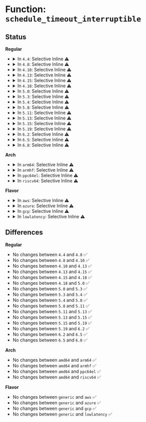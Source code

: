 # Function: <code>schedule_timeout_interruptible</code>

## Status
<b>Regular</b>
<ul>
<li>
<details>
<summary>In <code>4.4</code>: Selective Inline ⚠️</summary>

```c
long int schedule_timeout_interruptible(long int timeout);
```

**Collision:** Unique Global

**Inline:** Selective

**Transformation:** False

**Instances:**

```
In kernel/time/timer.c (ffffffff818235d0)
Location: kernel/time/timer.c:1548
Inline: True
Inline callers:
  - kernel/time/timer.c:msleep_interruptible
Direct callers:
  - kernel/signal.c:do_sigtimedwait
  - kernel/workqueue.c:worker_thread
  - kernel/hung_task.c:watchdog
  - kernel/hung_task.c:watchdog
  - mm/ksm.c:ksm_scan_thread
  - mm/huge_memory.c:khugepaged
  - fs/ext4/mmp.c:kmmpd
  - fs/ext4/mmp.c:ext4_multi_mount_protect
  - fs/ext4/mmp.c:ext4_multi_mount_protect
  - fs/ecryptfs/messaging.c:ecryptfs_wait_for_response
  - drivers/xen/xenbus/xenbus_probe_frontend.c:wait_loop
  - drivers/tty/hvc/hvc_console.c:khvcd
  - drivers/char/hw_random/core.c:rng_dev_read
  - drivers/usb/early/ehci-dbgp.c:kgdbdbgp_reader_thread
  - net/core/ethtool.c:dev_ethtool
  - net/core/ethtool.c:dev_ethtool
```
**Symbols:**

```
ffffffff818235d0-ffffffff818235f0: schedule_timeout_interruptible (STB_GLOBAL)
```
</details>
</li>
<li>
<details>
<summary>In <code>4.8</code>: Selective Inline ⚠️</summary>

```c
long int schedule_timeout_interruptible(long int timeout);
```

**Collision:** Unique Global

**Inline:** Selective

**Transformation:** False

**Instances:**

```
In kernel/time/timer.c (ffffffff810f3d43)
Location: kernel/time/timer.c:1764
Inline: True
Inline callers:
  - kernel/time/timer.c:msleep_interruptible
Direct callers:
  - kernel/workqueue.c:worker_thread
  - kernel/rcu/update.c:rcu_tasks_kthread
  - kernel/rcu/update.c:rcu_tasks_kthread
  - kernel/hung_task.c:watchdog
  - mm/ksm.c:ksm_scan_thread
  - mm/ksm.c:ksm_scan_thread
  - mm/khugepaged.c:khugepaged
  - fs/ext4/mmp.c:ext4_multi_mount_protect
  - fs/ext4/mmp.c:ext4_multi_mount_protect
  - fs/ext4/mmp.c:kmmpd
  - fs/ecryptfs/messaging.c:ecryptfs_wait_for_response
  - drivers/xen/xenbus/xenbus_probe_frontend.c:wait_loop
  - drivers/tty/hvc/hvc_console.c:khvcd
  - drivers/char/hw_random/core.c:rng_dev_read
  - drivers/usb/early/ehci-dbgp.c:kgdbdbgp_reader_thread
  - net/core/ethtool.c:dev_ethtool
  - net/core/ethtool.c:dev_ethtool
```
**Symbols:**

```
ffffffff8189e220-ffffffff8189e240: schedule_timeout_interruptible (STB_GLOBAL)
```
</details>
</li>
<li>
<details>
<summary>In <code>4.10</code>: Selective Inline ⚠️</summary>

```c
long int schedule_timeout_interruptible(long int timeout);
```

**Collision:** Unique Global

**Inline:** Selective

**Transformation:** False

**Instances:**

```
In kernel/time/timer.c (ffffffff810faef3)
Location: kernel/time/timer.c:1769
Inline: True
Inline callers:
  - kernel/time/timer.c:msleep_interruptible
Direct callers:
  - kernel/workqueue.c:worker_thread
  - kernel/rcu/update.c:rcu_tasks_kthread
  - kernel/rcu/update.c:rcu_tasks_kthread
  - kernel/hung_task.c:watchdog
  - mm/ksm.c:ksm_scan_thread
  - mm/ksm.c:ksm_scan_thread
  - mm/khugepaged.c:khugepaged
  - fs/ext4/mmp.c:ext4_multi_mount_protect
  - fs/ext4/mmp.c:ext4_multi_mount_protect
  - fs/ext4/mmp.c:kmmpd
  - fs/ecryptfs/messaging.c:ecryptfs_wait_for_response
  - drivers/xen/xenbus/xenbus_probe_frontend.c:wait_loop
  - drivers/tty/hvc/hvc_console.c:khvcd
  - drivers/char/hw_random/core.c:rng_dev_read
  - drivers/usb/early/ehci-dbgp.c:kgdbdbgp_reader_thread
  - net/core/ethtool.c:dev_ethtool
  - net/core/ethtool.c:dev_ethtool
```
**Symbols:**

```
ffffffff818d3080-ffffffff818d30a1: schedule_timeout_interruptible (STB_GLOBAL)
```
</details>
</li>
<li>
<details>
<summary>In <code>4.13</code>: Selective Inline ⚠️</summary>

```c
long int schedule_timeout_interruptible(long int timeout);
```

**Collision:** Unique Global

**Inline:** Selective

**Transformation:** False

**Instances:**

```
In kernel/time/timer.c (ffffffff810fdfa3)
Location: kernel/time/timer.c:1760
Inline: True
Inline callers:
  - kernel/time/timer.c:msleep_interruptible
Direct callers:
  - kernel/workqueue.c:worker_thread
  - kernel/rcu/update.c:rcu_tasks_kthread
  - kernel/rcu/update.c:rcu_tasks_kthread
  - kernel/hung_task.c:watchdog
  - mm/ksm.c:ksm_scan_thread
  - mm/ksm.c:ksm_scan_thread
  - mm/khugepaged.c:khugepaged
  - fs/ext4/mmp.c:ext4_multi_mount_protect
  - fs/ext4/mmp.c:ext4_multi_mount_protect
  - fs/ext4/mmp.c:kmmpd
  - fs/ecryptfs/messaging.c:ecryptfs_wait_for_response
  - drivers/xen/xenbus/xenbus_probe_frontend.c:wait_loop
  - drivers/tty/hvc/hvc_console.c:khvcd
  - drivers/char/hw_random/core.c:rng_dev_read
  - drivers/usb/early/ehci-dbgp.c:kgdbdbgp_reader_thread
  - net/core/ethtool.c:dev_ethtool
  - net/core/ethtool.c:dev_ethtool
```
**Symbols:**

```
ffffffff8190a1f0-ffffffff8190a211: schedule_timeout_interruptible (STB_GLOBAL)
```
</details>
</li>
<li>
<details>
<summary>In <code>4.15</code>: Selective Inline ⚠️</summary>

```c
long int schedule_timeout_interruptible(long int timeout);
```

**Collision:** Unique Global

**Inline:** Selective

**Transformation:** False

**Instances:**

```
In kernel/time/timer.c (ffffffff81108858)
Location: kernel/time/timer.c:1810
Inline: True
Inline callers:
  - kernel/time/timer.c:msleep_interruptible
Direct callers:
  - kernel/workqueue.c:worker_thread
  - kernel/rcu/update.c:rcu_tasks_kthread
  - kernel/rcu/update.c:rcu_tasks_kthread
  - kernel/hung_task.c:watchdog
  - mm/ksm.c:ksm_scan_thread
  - mm/ksm.c:ksm_scan_thread
  - mm/khugepaged.c:khugepaged
  - fs/ext4/mmp.c:ext4_multi_mount_protect
  - fs/ext4/mmp.c:ext4_multi_mount_protect
  - fs/ext4/mmp.c:kmmpd
  - fs/ecryptfs/messaging.c:ecryptfs_wait_for_response
  - drivers/xen/xenbus/xenbus_probe_frontend.c:wait_loop
  - drivers/tty/hvc/hvc_console.c:khvcd
  - drivers/char/hw_random/core.c:rng_dev_read
  - drivers/usb/early/ehci-dbgp.c:kgdbdbgp_reader_thread
  - net/core/ethtool.c:dev_ethtool
  - net/core/ethtool.c:dev_ethtool
```
**Symbols:**

```
ffffffff81994530-ffffffff81994551: schedule_timeout_interruptible (STB_GLOBAL)
```
</details>
</li>
<li>
<details>
<summary>In <code>4.18</code>: Selective Inline ⚠️</summary>

```c
long int schedule_timeout_interruptible(long int timeout);
```

**Collision:** Unique Global

**Inline:** Selective

**Transformation:** False

**Instances:**

```
In kernel/time/timer.c (ffffffff81113b41)
Location: kernel/time/timer.c:1821
Inline: True
Inline callers:
  - kernel/time/timer.c:msleep_interruptible
Direct callers:
  - kernel/workqueue.c:worker_thread
  - kernel/rcu/update.c:rcu_tasks_kthread
  - kernel/rcu/update.c:rcu_tasks_kthread
  - kernel/hung_task.c:watchdog
  - mm/ksm.c:ksm_scan_thread
  - mm/ksm.c:ksm_scan_thread
  - mm/khugepaged.c:khugepaged
  - fs/ext4/mmp.c:ext4_multi_mount_protect
  - fs/ext4/mmp.c:ext4_multi_mount_protect
  - fs/ext4/mmp.c:kmmpd
  - fs/ecryptfs/messaging.c:ecryptfs_wait_for_response
  - drivers/xen/xenbus/xenbus_probe_frontend.c:wait_loop
  - drivers/tty/hvc/hvc_console.c:khvcd
  - drivers/char/hw_random/core.c:rng_dev_read
  - drivers/usb/early/ehci-dbgp.c:kgdbdbgp_reader_thread
  - net/core/ethtool.c:dev_ethtool
  - net/core/ethtool.c:dev_ethtool
```
**Symbols:**

```
ffffffff819f0ac0-ffffffff819f0ae1: schedule_timeout_interruptible (STB_GLOBAL)
```
</details>
</li>
<li>
<details>
<summary>In <code>5.0</code>: Selective Inline ⚠️</summary>

```c
long int schedule_timeout_interruptible(long int timeout);
```

**Collision:** Unique Global

**Inline:** Selective

**Transformation:** False

**Instances:**

```
In kernel/time/timer.c (ffffffff811203a1)
Location: kernel/time/timer.c:1820
Inline: True
Inline callers:
  - kernel/time/timer.c:msleep_interruptible
Direct callers:
  - kernel/workqueue.c:worker_thread
  - kernel/rcu/update.c:rcu_tasks_kthread
  - kernel/rcu/update.c:rcu_tasks_kthread
  - kernel/hung_task.c:watchdog
  - mm/khugepaged.c:khugepaged
  - fs/ext4/mmp.c:ext4_multi_mount_protect
  - fs/ext4/mmp.c:ext4_multi_mount_protect
  - fs/ext4/mmp.c:kmmpd
  - fs/ecryptfs/messaging.c:ecryptfs_wait_for_response
  - drivers/xen/xenbus/xenbus_probe_frontend.c:wait_loop
  - drivers/tty/hvc/hvc_console.c:khvcd
  - drivers/char/hw_random/core.c:rng_dev_read
  - drivers/usb/early/ehci-dbgp.c:kgdbdbgp_reader_thread
  - drivers/usb/early/xhci-dbc.c:xdbc_scrub_function
  - net/core/ethtool.c:dev_ethtool
  - net/core/ethtool.c:dev_ethtool
```
**Symbols:**

```
ffffffff81a2be40-ffffffff81a2be61: schedule_timeout_interruptible (STB_GLOBAL)
```
</details>
</li>
<li>
<details>
<summary>In <code>5.3</code>: Selective Inline ⚠️</summary>

```c
long int schedule_timeout_interruptible(long int timeout);
```

**Collision:** Unique Global

**Inline:** Selective

**Transformation:** False

**Instances:**

```
In kernel/time/timer.c (ffffffff8112ac83)
Location: kernel/time/timer.c:1824
Inline: True
Inline callers:
  - kernel/time/timer.c:msleep_interruptible
Direct callers:
  - kernel/workqueue.c:worker_thread
  - kernel/rcu/update.c:rcu_tasks_kthread
  - kernel/rcu/update.c:rcu_tasks_kthread
  - kernel/rcu/tree.c:rcu_cpu_kthread
  - kernel/hung_task.c:watchdog
  - mm/khugepaged.c:khugepaged
  - fs/ext4/mmp.c:ext4_multi_mount_protect
  - fs/ext4/mmp.c:ext4_multi_mount_protect
  - fs/ext4/mmp.c:kmmpd
  - fs/ecryptfs/messaging.c:ecryptfs_wait_for_response
  - drivers/xen/xenbus/xenbus_probe_frontend.c:wait_loop
  - drivers/tty/hvc/hvc_console.c:khvcd
  - drivers/char/hw_random/core.c:rng_dev_read
  - drivers/usb/early/ehci-dbgp.c:kgdbdbgp_reader_thread
  - drivers/usb/early/xhci-dbc.c:xdbc_scrub_function
  - net/core/ethtool.c:dev_ethtool
  - net/core/ethtool.c:dev_ethtool
```
**Symbols:**

```
ffffffff81a9c000-ffffffff81a9c021: schedule_timeout_interruptible (STB_GLOBAL)
```
</details>
</li>
<li>
<details>
<summary>In <code>5.4</code>: Selective Inline ⚠️</summary>

```c
long int schedule_timeout_interruptible(long int timeout);
```

**Collision:** Unique Global

**Inline:** Selective

**Transformation:** False

**Instances:**

```
In kernel/time/timer.c (ffffffff81136c23)
Location: kernel/time/timer.c:1912
Inline: True
Inline callers:
  - kernel/time/timer.c:msleep_interruptible
Direct callers:
  - kernel/workqueue.c:worker_thread
  - kernel/rcu/update.c:rcu_tasks_kthread
  - kernel/rcu/update.c:rcu_tasks_kthread
  - kernel/rcu/tree.c:rcu_cpu_kthread
  - kernel/hung_task.c:watchdog
  - mm/khugepaged.c:khugepaged
  - fs/ext4/mmp.c:ext4_multi_mount_protect
  - fs/ext4/mmp.c:ext4_multi_mount_protect
  - fs/ext4/mmp.c:kmmpd
  - fs/ecryptfs/messaging.c:ecryptfs_wait_for_response
  - drivers/xen/xenbus/xenbus_probe_frontend.c:wait_loop
  - drivers/tty/hvc/hvc_console.c:khvcd
  - drivers/char/hw_random/core.c:rng_dev_read
  - drivers/usb/early/ehci-dbgp.c:kgdbdbgp_reader_thread
  - drivers/usb/early/xhci-dbc.c:xdbc_scrub_function
  - net/core/ethtool.c:dev_ethtool
  - net/core/ethtool.c:dev_ethtool
```
**Symbols:**

```
ffffffff81ad3950-ffffffff81ad3971: schedule_timeout_interruptible (STB_GLOBAL)
```
</details>
</li>
<li>
<details>
<summary>In <code>5.8</code>: Selective Inline ⚠️</summary>

```c
long int schedule_timeout_interruptible(long int timeout);
```

**Collision:** Unique Global

**Inline:** Selective

**Transformation:** False

**Instances:**

```
In kernel/time/timer.c (ffffffff81144a83)
Location: kernel/time/timer.c:1933
Inline: True
Inline callers:
  - kernel/time/timer.c:msleep_interruptible
Direct callers:
  - kernel/workqueue.c:maybe_create_worker
  - kernel/rcu/update.c:rcu_tasks_wait_gp
  - kernel/rcu/update.c:rcu_tasks_kthread
  - kernel/rcu/tree.c:rcu_cpu_kthread
  - kernel/hung_task.c:watchdog
  - mm/khugepaged.c:khugepaged_do_scan
  - fs/ext4/mmp.c:ext4_multi_mount_protect
  - fs/ext4/mmp.c:ext4_multi_mount_protect
  - fs/ext4/mmp.c:kmmpd
  - fs/ecryptfs/messaging.c:ecryptfs_wait_for_response
  - drivers/xen/xenbus/xenbus_probe_frontend.c:wait_loop
  - drivers/tty/hvc/hvc_console.c:khvcd
  - drivers/char/hw_random/core.c:rng_dev_read
  - drivers/usb/early/ehci-dbgp.c:kgdbdbgp_reader_thread
  - drivers/usb/early/xhci-dbc.c:xdbc_scrub_function
  - net/ethtool/ioctl.c:ethtool_phys_id
  - net/ethtool/ioctl.c:ethtool_phys_id
```
**Symbols:**

```
ffffffff81bcb8d0-ffffffff81bcb8f1: schedule_timeout_interruptible (STB_GLOBAL)
```
</details>
</li>
<li>
<details>
<summary>In <code>5.11</code>: Selective Inline ⚠️</summary>

```c
long int schedule_timeout_interruptible(long int timeout);
```

**Collision:** Unique Global

**Inline:** Selective

**Transformation:** False

**Instances:**

```
In kernel/time/timer.c (ffffffff81141e4a)
Location: kernel/time/timer.c:1895
Inline: True
Inline callers:
  - kernel/time/timer.c:msleep_interruptible
Direct callers:
  - kernel/workqueue.c:maybe_create_worker
  - kernel/hung_task.c:watchdog
  - mm/khugepaged.c:khugepaged_do_scan
  - fs/ext4/mmp.c:ext4_multi_mount_protect
  - fs/ext4/mmp.c:ext4_multi_mount_protect
  - fs/ext4/mmp.c:kmmpd
  - fs/ecryptfs/messaging.c:ecryptfs_wait_for_response
  - drivers/xen/xenbus/xenbus_probe_frontend.c:wait_loop
  - drivers/tty/hvc/hvc_console.c:khvcd
  - drivers/char/hw_random/core.c:rng_dev_read
  - drivers/usb/early/ehci-dbgp.c:kgdbdbgp_reader_thread
  - drivers/usb/early/xhci-dbc.c:xdbc_scrub_function
  - net/ethtool/ioctl.c:ethtool_phys_id
  - net/ethtool/ioctl.c:ethtool_phys_id
```
**Symbols:**

```
ffffffff81c44750-ffffffff81c44771: schedule_timeout_interruptible (STB_GLOBAL)
```
</details>
</li>
<li>
<details>
<summary>In <code>5.13</code>: Selective Inline ⚠️</summary>

```c
long int schedule_timeout_interruptible(long int timeout);
```

**Collision:** Unique Global

**Inline:** Selective

**Transformation:** False

**Instances:**

```
In kernel/time/timer.c (ffffffff81142c4a)
Location: kernel/time/timer.c:1912
Inline: True
Inline callers:
  - kernel/time/timer.c:msleep_interruptible
Direct callers:
  - kernel/workqueue.c:worker_thread
  - kernel/hung_task.c:watchdog
  - mm/khugepaged.c:khugepaged
  - fs/ext4/mmp.c:ext4_multi_mount_protect
  - fs/ext4/mmp.c:ext4_multi_mount_protect
  - fs/ext4/mmp.c:kmmpd
  - fs/ecryptfs/messaging.c:ecryptfs_wait_for_response
  - drivers/xen/xenbus/xenbus_probe_frontend.c:wait_loop
  - drivers/tty/hvc/hvc_console.c:khvcd
  - drivers/char/hw_random/core.c:rng_dev_read
  - drivers/usb/early/ehci-dbgp.c:kgdbdbgp_reader_thread
  - drivers/usb/early/xhci-dbc.c:xdbc_scrub_function
  - net/ethtool/ioctl.c:ethtool_phys_id
  - net/ethtool/ioctl.c:ethtool_phys_id
```
**Symbols:**

```
ffffffff81c379c0-ffffffff81c379e1: schedule_timeout_interruptible (STB_GLOBAL)
```
</details>
</li>
<li>
<details>
<summary>In <code>5.15</code>: Selective Inline ⚠️</summary>

```c
long int schedule_timeout_interruptible(long int timeout);
```

**Collision:** Unique Global

**Inline:** Selective

**Transformation:** False

**Instances:**

```
In kernel/time/timer.c (ffffffff8116614a)
Location: kernel/time/timer.c:1898
Inline: True
Inline callers:
  - kernel/time/timer.c:msleep_interruptible
Direct callers:
  - kernel/workqueue.c:worker_thread
  - kernel/hung_task.c:watchdog
  - mm/khugepaged.c:khugepaged
  - fs/ext4/mmp.c:ext4_multi_mount_protect
  - fs/ext4/mmp.c:ext4_multi_mount_protect
  - fs/ext4/mmp.c:kmmpd
  - fs/ecryptfs/messaging.c:ecryptfs_wait_for_response
  - drivers/xen/balloon.c:balloon_wait_finish
  - drivers/xen/xenbus/xenbus_probe_frontend.c:wait_loop
  - drivers/tty/hvc/hvc_console.c:khvcd
  - drivers/char/hw_random/core.c:rng_dev_read
  - drivers/usb/early/ehci-dbgp.c:kgdbdbgp_reader_thread
  - drivers/usb/early/xhci-dbc.c:xdbc_scrub_function
  - net/ethtool/ioctl.c:ethtool_phys_id
  - net/ethtool/ioctl.c:ethtool_phys_id
```
**Symbols:**

```
ffffffff81d56280-ffffffff81d562a0: schedule_timeout_interruptible (STB_GLOBAL)
```
</details>
</li>
<li>
<details>
<summary>In <code>5.19</code>: Selective Inline ⚠️</summary>

```c
long int schedule_timeout_interruptible(long int timeout);
```

**Collision:** Unique Global

**Inline:** Selective

**Transformation:** False

**Instances:**

```
In kernel/time/timer.c (ffffffff81199cca)
Location: kernel/time/timer.c:1952
Inline: True
Inline callers:
  - kernel/time/timer.c:msleep_interruptible
Direct callers:
  - kernel/workqueue.c:worker_thread
  - kernel/hung_task.c:watchdog
  - mm/khugepaged.c:khugepaged
  - fs/ext4/mmp.c:ext4_multi_mount_protect
  - fs/ext4/mmp.c:ext4_multi_mount_protect
  - fs/ext4/mmp.c:kmmpd
  - fs/ecryptfs/messaging.c:ecryptfs_wait_for_response
  - drivers/xen/balloon.c:balloon_wait_finish
  - drivers/xen/xenbus/xenbus_probe_frontend.c:wait_loop
  - drivers/tty/tty_port.c:tty_port_close_start
  - drivers/tty/hvc/hvc_console.c:khvcd
  - drivers/char/random.c:add_hwgenerator_randomness
  - drivers/char/hw_random/core.c:rng_dev_read
  - drivers/usb/early/ehci-dbgp.c:kgdbdbgp_reader_thread
  - drivers/usb/early/xhci-dbc.c:xdbc_scrub_function
  - net/ethtool/ioctl.c:ethtool_phys_id
  - net/ethtool/ioctl.c:ethtool_phys_id
```
**Symbols:**

```
ffffffff81f282a0-ffffffff81f282c6: schedule_timeout_interruptible (STB_GLOBAL)
```
</details>
</li>
<li>
<details>
<summary>In <code>6.2</code>: Selective Inline ⚠️</summary>

```c
long int schedule_timeout_interruptible(long int timeout);
```

**Collision:** Unique Global

**Inline:** Selective

**Transformation:** False

**Instances:**

```
In kernel/time/timer.c (ffffffff811d836a)
Location: kernel/time/timer.c:2184
Inline: True
Inline callers:
  - kernel/time/timer.c:msleep_interruptible
Direct callers:
  - kernel/workqueue.c:worker_thread
  - kernel/hung_task.c:watchdog
  - fs/ext4/mmp.c:ext4_multi_mount_protect
  - fs/ext4/mmp.c:ext4_multi_mount_protect
  - fs/ext4/mmp.c:kmmpd
  - fs/ecryptfs/messaging.c:ecryptfs_wait_for_response
  - drivers/xen/balloon.c:balloon_wait_finish
  - drivers/xen/xenbus/xenbus_probe_frontend.c:wait_loop
  - drivers/tty/tty_port.c:tty_port_close_start
  - drivers/tty/hvc/hvc_console.c:khvcd
  - drivers/char/random.c:add_hwgenerator_randomness
  - drivers/char/hw_random/core.c:rng_dev_read
  - drivers/usb/early/ehci-dbgp.c:kgdbdbgp_reader_thread
  - drivers/usb/early/xhci-dbc.c:xdbc_scrub_function
  - net/ethtool/ioctl.c:ethtool_phys_id
  - net/ethtool/ioctl.c:ethtool_phys_id
```
**Symbols:**

```
ffffffff820d3eb0-ffffffff820d3ed6: schedule_timeout_interruptible (STB_GLOBAL)
```
</details>
</li>
<li>
<details>
<summary>In <code>6.5</code>: Selective Inline ⚠️</summary>

```c
long int schedule_timeout_interruptible(long int timeout);
```

**Collision:** Unique Global

**Inline:** Selective

**Transformation:** False

**Instances:**

```
In kernel/time/timer.c (ffffffff811ec79a)
Location: kernel/time/timer.c:2184
Inline: True
Inline callers:
  - kernel/time/timer.c:msleep_interruptible
Direct callers:
  - kernel/workqueue.c:worker_thread
  - kernel/hung_task.c:watchdog
  - fs/ext4/mmp.c:ext4_multi_mount_protect
  - fs/ext4/mmp.c:ext4_multi_mount_protect
  - fs/ext4/mmp.c:kmmpd
  - fs/ecryptfs/messaging.c:ecryptfs_wait_for_response
  - drivers/xen/balloon.c:balloon_wait_finish
  - drivers/xen/xenbus/xenbus_probe_frontend.c:wait_loop
  - drivers/tty/tty_port.c:tty_port_close_start
  - drivers/tty/hvc/hvc_console.c:khvcd
  - drivers/char/random.c:add_hwgenerator_randomness
  - drivers/char/hw_random/core.c:rng_dev_read
  - drivers/usb/early/ehci-dbgp.c:kgdbdbgp_reader_thread
  - drivers/usb/early/xhci-dbc.c:xdbc_scrub_function
  - net/ethtool/ioctl.c:ethtool_phys_id
  - net/ethtool/ioctl.c:ethtool_phys_id
```
**Symbols:**

```
ffffffff82158130-ffffffff82158156: schedule_timeout_interruptible (STB_GLOBAL)
```
</details>
</li>
<li>
<details>
<summary>In <code>6.8</code>: Selective Inline ⚠️</summary>

```c
long int schedule_timeout_interruptible(long int timeout);
```

**Collision:** Unique Global

**Inline:** Selective

**Transformation:** False

**Instances:**

```
In kernel/time/timer.c (ffffffff812027ba)
Location: kernel/time/timer.c:2200
Inline: True
Inline callers:
  - kernel/time/timer.c:msleep_interruptible
Direct callers:
  - kernel/workqueue.c:worker_thread
  - kernel/hung_task.c:watchdog
  - fs/ext4/mmp.c:ext4_multi_mount_protect
  - fs/ext4/mmp.c:ext4_multi_mount_protect
  - fs/ext4/mmp.c:kmmpd
  - fs/ecryptfs/messaging.c:ecryptfs_wait_for_response
  - drivers/xen/balloon.c:balloon_wait_finish
  - drivers/xen/xenbus/xenbus_probe_frontend.c:wait_loop
  - drivers/tty/tty_port.c:tty_port_close_start
  - drivers/tty/hvc/hvc_console.c:khvcd
  - drivers/char/random.c:add_hwgenerator_randomness
  - drivers/char/hw_random/core.c:rng_dev_read
  - drivers/usb/early/ehci-dbgp.c:kgdbdbgp_reader_thread
  - drivers/usb/early/xhci-dbc.c:xdbc_scrub_function
  - net/ethtool/ioctl.c:ethtool_phys_id
  - net/ethtool/ioctl.c:ethtool_phys_id
```
**Symbols:**

```
ffffffff8223afa0-ffffffff8223afc6: schedule_timeout_interruptible (STB_GLOBAL)
```
</details>
</li>
</ul>
<b>Arch</b>
<ul>
<li>
<details>
<summary>In <code>arm64</code>: Selective Inline ⚠️</summary>

```c
long int schedule_timeout_interruptible(long int timeout);
```

**Collision:** Unique Global

**Inline:** Selective

**Transformation:** False

**Instances:**

```
In kernel/time/timer.c (ffff80001019f180)
Location: kernel/time/timer.c:1912
Inline: True
Inline callers:
  - kernel/time/timer.c:msleep_interruptible
Direct callers:
  - kernel/workqueue.c:worker_thread
  - kernel/rcu/update.c:rcu_tasks_kthread
  - kernel/rcu/update.c:rcu_tasks_kthread
  - kernel/rcu/tree.c:rcu_cpu_kthread
  - kernel/hung_task.c:watchdog
  - kernel/hung_task.c:watchdog
  - mm/khugepaged.c:khugepaged
  - fs/ext4/mmp.c:ext4_multi_mount_protect
  - fs/ext4/mmp.c:ext4_multi_mount_protect
  - fs/ext4/mmp.c:kmmpd
  - fs/ecryptfs/messaging.c:ecryptfs_wait_for_response
  - drivers/xen/xenbus/xenbus_probe_frontend.c:wait_loop
  - drivers/tty/hvc/hvc_console.c:khvcd
  - drivers/char/hw_random/core.c:rng_dev_read
  - net/core/ethtool.c:dev_ethtool
  - net/core/ethtool.c:dev_ethtool
```
**Symbols:**

```
ffff800010da64b0-ffff800010da64e8: schedule_timeout_interruptible (STB_GLOBAL)
```
</details>
</li>
<li>
<details>
<summary>In <code>armhf</code>: Selective Inline ⚠️</summary>

```c
long int schedule_timeout_interruptible(long int timeout);
```

**Collision:** Unique Global

**Inline:** Selective

**Transformation:** False

**Instances:**

```
In kernel/time/timer.c (c03e9050)
Location: kernel/time/timer.c:1912
Inline: True
Inline callers:
  - kernel/time/timer.c:msleep_interruptible
Direct callers:
  - kernel/workqueue.c:worker_thread
  - kernel/rcu/update.c:rcu_tasks_kthread
  - kernel/rcu/update.c:rcu_tasks_kthread
  - kernel/rcu/tree.c:rcu_cpu_kthread
  - kernel/hung_task.c:watchdog
  - fs/ext4/mmp.c:ext4_multi_mount_protect
  - fs/ext4/mmp.c:ext4_multi_mount_protect
  - fs/ext4/mmp.c:kmmpd
  - fs/ecryptfs/messaging.c:ecryptfs_wait_for_response
  - drivers/tty/hvc/hvc_console.c:khvcd
  - drivers/char/hw_random/core.c:rng_dev_read
  - net/core/ethtool.c:dev_ethtool
  - net/core/ethtool.c:dev_ethtool
```
**Symbols:**

```
c0e9e240-c0e9e274: schedule_timeout_interruptible (STB_GLOBAL)
```
</details>
</li>
<li>
<details>
<summary>In <code>ppc64el</code>: Selective Inline ⚠️</summary>

```c
long int schedule_timeout_interruptible(long int timeout);
```

**Collision:** Unique Global

**Inline:** Selective

**Transformation:** False

**Instances:**

```
In kernel/time/timer.c (c0000000001ffee0)
Location: kernel/time/timer.c:1912
Inline: True
Inline callers:
  - kernel/time/timer.c:msleep_interruptible
Direct callers:
  - kernel/workqueue.c:worker_thread
  - kernel/rcu/update.c:rcu_tasks_kthread
  - kernel/rcu/update.c:rcu_tasks_kthread
  - kernel/rcu/tree.c:rcu_cpu_kthread
  - kernel/hung_task.c:watchdog
  - mm/khugepaged.c:khugepaged
  - fs/ext4/mmp.c:ext4_multi_mount_protect
  - fs/ext4/mmp.c:ext4_multi_mount_protect
  - fs/ext4/mmp.c:kmmpd
  - fs/ecryptfs/messaging.c:ecryptfs_wait_for_response
  - drivers/tty/hvc/hvc_console.c:khvcd
  - drivers/char/hw_random/core.c:rng_dev_read
  - net/core/ethtool.c:dev_ethtool
  - net/core/ethtool.c:dev_ethtool
```
**Symbols:**

```
c000000000ee8cd0-c000000000ee8cf0: schedule_timeout_interruptible (STB_GLOBAL)
```
</details>
</li>
<li>
<details>
<summary>In <code>riscv64</code>: Selective Inline ⚠️</summary>

```c
long int schedule_timeout_interruptible(long int timeout);
```

**Collision:** Unique Global

**Inline:** Selective

**Transformation:** False

**Instances:**

```
In kernel/time/timer.c (ffffffe00012db1a)
Location: kernel/time/timer.c:1912
Inline: True
Inline callers:
  - kernel/time/timer.c:msleep_interruptible
Direct callers:
  - kernel/workqueue.c:worker_thread
  - kernel/rcu/update.c:rcu_tasks_kthread
  - kernel/rcu/update.c:rcu_tasks_kthread
  - kernel/rcu/tree.c:rcu_cpu_kthread
  - kernel/hung_task.c:watchdog
  - fs/ext4/mmp.c:ext4_multi_mount_protect
  - fs/ext4/mmp.c:ext4_multi_mount_protect
  - fs/ext4/mmp.c:kmmpd
  - fs/ecryptfs/messaging.c:ecryptfs_wait_for_response
  - drivers/tty/hvc/hvc_console.c:khvcd
  - drivers/char/hw_random/core.c:rng_dev_read
  - net/core/ethtool.c:dev_ethtool
  - net/core/ethtool.c:dev_ethtool
```
**Symbols:**

```
ffffffe0008c8920-ffffffe0008c8950: schedule_timeout_interruptible (STB_GLOBAL)
```
</details>
</li>
</ul>
<b>Flavor</b>
<ul>
<li>
<details>
<summary>In <code>aws</code>: Selective Inline ⚠️</summary>

```c
long int schedule_timeout_interruptible(long int timeout);
```

**Collision:** Unique Global

**Inline:** Selective

**Transformation:** False

**Instances:**

```
In kernel/time/timer.c (ffffffff8112f3d3)
Location: kernel/time/timer.c:1912
Inline: True
Inline callers:
  - kernel/time/timer.c:msleep_interruptible
Direct callers:
  - kernel/workqueue.c:worker_thread
  - kernel/rcu/update.c:rcu_tasks_kthread
  - kernel/rcu/update.c:rcu_tasks_kthread
  - kernel/rcu/tree.c:rcu_cpu_kthread
  - kernel/hung_task.c:watchdog
  - mm/khugepaged.c:khugepaged
  - fs/ext4/mmp.c:ext4_multi_mount_protect
  - fs/ext4/mmp.c:ext4_multi_mount_protect
  - fs/ext4/mmp.c:kmmpd
  - fs/ecryptfs/messaging.c:ecryptfs_wait_for_response
  - drivers/xen/xenbus/xenbus_probe_frontend.c:wait_loop
  - drivers/tty/hvc/hvc_console.c:khvcd
  - drivers/char/hw_random/core.c:rng_dev_read
  - drivers/usb/early/ehci-dbgp.c:kgdbdbgp_reader_thread
  - net/core/ethtool.c:dev_ethtool
  - net/core/ethtool.c:dev_ethtool
```
**Symbols:**

```
ffffffff81a727c0-ffffffff81a727e1: schedule_timeout_interruptible (STB_GLOBAL)
```
</details>
</li>
<li>
<details>
<summary>In <code>azure</code>: Selective Inline ⚠️</summary>

```c
long int schedule_timeout_interruptible(long int timeout);
```

**Collision:** Unique Global

**Inline:** Selective

**Transformation:** False

**Instances:**

```
In kernel/time/timer.c (ffffffff81121e53)
Location: kernel/time/timer.c:1912
Inline: True
Inline callers:
  - kernel/time/timer.c:msleep_interruptible
Direct callers:
  - kernel/workqueue.c:worker_thread
  - kernel/rcu/update.c:rcu_tasks_kthread
  - kernel/rcu/update.c:rcu_tasks_kthread
  - kernel/rcu/tree.c:nocb_gp_wait
  - kernel/rcu/tree.c:rcu_cpu_kthread
  - kernel/hung_task.c:watchdog
  - mm/khugepaged.c:khugepaged
  - fs/ext4/mmp.c:ext4_multi_mount_protect
  - fs/ext4/mmp.c:ext4_multi_mount_protect
  - fs/ext4/mmp.c:kmmpd
  - fs/ecryptfs/messaging.c:ecryptfs_wait_for_response
  - drivers/tty/hvc/hvc_console.c:khvcd
  - drivers/char/hw_random/core.c:rng_dev_read
  - drivers/usb/early/ehci-dbgp.c:kgdbdbgp_reader_thread
  - net/core/ethtool.c:dev_ethtool
  - net/core/ethtool.c:dev_ethtool
```
**Symbols:**

```
ffffffff81a2eb90-ffffffff81a2ebb1: schedule_timeout_interruptible (STB_GLOBAL)
```
</details>
</li>
<li>
<details>
<summary>In <code>gcp</code>: Selective Inline ⚠️</summary>

```c
long int schedule_timeout_interruptible(long int timeout);
```

**Collision:** Unique Global

**Inline:** Selective

**Transformation:** False

**Instances:**

```
In kernel/time/timer.c (ffffffff8112d0f3)
Location: kernel/time/timer.c:1912
Inline: True
Inline callers:
  - kernel/time/timer.c:msleep_interruptible
Direct callers:
  - kernel/workqueue.c:worker_thread
  - kernel/rcu/update.c:rcu_tasks_kthread
  - kernel/rcu/update.c:rcu_tasks_kthread
  - kernel/rcu/tree.c:rcu_cpu_kthread
  - kernel/hung_task.c:watchdog
  - mm/khugepaged.c:khugepaged
  - fs/ext4/mmp.c:ext4_multi_mount_protect
  - fs/ext4/mmp.c:ext4_multi_mount_protect
  - fs/ext4/mmp.c:kmmpd
  - fs/ecryptfs/messaging.c:ecryptfs_wait_for_response
  - drivers/xen/xenbus/xenbus_probe_frontend.c:wait_loop
  - drivers/tty/hvc/hvc_console.c:khvcd
  - drivers/char/hw_random/core.c:rng_dev_read
  - drivers/usb/early/ehci-dbgp.c:kgdbdbgp_reader_thread
  - net/core/ethtool.c:dev_ethtool
  - net/core/ethtool.c:dev_ethtool
```
**Symbols:**

```
ffffffff81adebd0-ffffffff81adebf1: schedule_timeout_interruptible (STB_GLOBAL)
```
</details>
</li>
<li>
<details>
<summary>In <code>lowlatency</code>: Selective Inline ⚠️</summary>

```c
long int schedule_timeout_interruptible(long int timeout);
```

**Collision:** Unique Global

**Inline:** Selective

**Transformation:** False

**Instances:**

```
In kernel/time/timer.c (ffffffff81138e83)
Location: kernel/time/timer.c:1912
Inline: True
Inline callers:
  - kernel/time/timer.c:msleep_interruptible
Direct callers:
  - kernel/workqueue.c:worker_thread
  - kernel/rcu/update.c:rcu_tasks_kthread
  - kernel/rcu/update.c:rcu_tasks_kthread
  - kernel/rcu/tree.c:rcu_cpu_kthread
  - kernel/hung_task.c:watchdog
  - mm/khugepaged.c:khugepaged
  - fs/ext4/mmp.c:ext4_multi_mount_protect
  - fs/ext4/mmp.c:ext4_multi_mount_protect
  - fs/ext4/mmp.c:kmmpd
  - fs/ecryptfs/messaging.c:ecryptfs_wait_for_response
  - drivers/xen/xenbus/xenbus_probe_frontend.c:wait_loop
  - drivers/tty/hvc/hvc_console.c:khvcd
  - drivers/char/hw_random/core.c:rng_dev_read
  - drivers/usb/early/ehci-dbgp.c:kgdbdbgp_reader_thread
  - drivers/usb/early/xhci-dbc.c:xdbc_scrub_function
  - net/core/ethtool.c:dev_ethtool
  - net/core/ethtool.c:dev_ethtool
```
**Symbols:**

```
ffffffff81aeb060-ffffffff81aeb081: schedule_timeout_interruptible (STB_GLOBAL)
```
</details>
</li>
</ul>

## Differences
<b>Regular</b>
<ul>
<li>
No changes between <code>4.4</code> and <code>4.8</code> ✅
</li>
<li>
No changes between <code>4.8</code> and <code>4.10</code> ✅
</li>
<li>
No changes between <code>4.10</code> and <code>4.13</code> ✅
</li>
<li>
No changes between <code>4.13</code> and <code>4.15</code> ✅
</li>
<li>
No changes between <code>4.15</code> and <code>4.18</code> ✅
</li>
<li>
No changes between <code>4.18</code> and <code>5.0</code> ✅
</li>
<li>
No changes between <code>5.0</code> and <code>5.3</code> ✅
</li>
<li>
No changes between <code>5.3</code> and <code>5.4</code> ✅
</li>
<li>
No changes between <code>5.4</code> and <code>5.8</code> ✅
</li>
<li>
No changes between <code>5.8</code> and <code>5.11</code> ✅
</li>
<li>
No changes between <code>5.11</code> and <code>5.13</code> ✅
</li>
<li>
No changes between <code>5.13</code> and <code>5.15</code> ✅
</li>
<li>
No changes between <code>5.15</code> and <code>5.19</code> ✅
</li>
<li>
No changes between <code>5.19</code> and <code>6.2</code> ✅
</li>
<li>
No changes between <code>6.2</code> and <code>6.5</code> ✅
</li>
<li>
No changes between <code>6.5</code> and <code>6.8</code> ✅
</li>
</ul>
<b>Arch</b>
<ul>
<li>
No changes between <code>amd64</code> and <code>arm64</code> ✅
</li>
<li>
No changes between <code>amd64</code> and <code>armhf</code> ✅
</li>
<li>
No changes between <code>amd64</code> and <code>ppc64el</code> ✅
</li>
<li>
No changes between <code>amd64</code> and <code>riscv64</code> ✅
</li>
</ul>
<b>Flavor</b>
<ul>
<li>
No changes between <code>generic</code> and <code>aws</code> ✅
</li>
<li>
No changes between <code>generic</code> and <code>azure</code> ✅
</li>
<li>
No changes between <code>generic</code> and <code>gcp</code> ✅
</li>
<li>
No changes between <code>generic</code> and <code>lowlatency</code> ✅
</li>
</ul>
